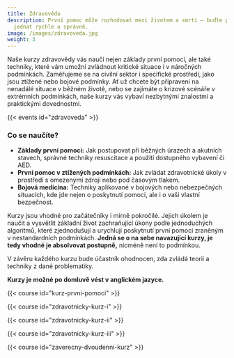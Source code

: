 ```yaml
---
title: Zdravověda
description: První pomoc může rozhodovat mezi životem a smrtí – buďte připraveni
  jednat rychle a správně.
image: /images/zdravoveda.jpg
weight: 3
---
```


Naše kurzy zdravovědy vás naučí nejen základy první pomoci, ale také techniky, které vám umožní zvládnout kritické situace i v náročných podmínkách. Zaměřujeme se na civilní sektor i specifické prostředí, jako jsou ztížené nebo bojové podmínky. Ať už chcete být připraveni na nenadálé situace v běžném životě, nebo se zajímáte o krizové scénáře v extrémních podmínkách, naše kurzy vás vybaví nezbytnými znalostmi a praktickými dovednostmi.

{{< events id="zdravoveda" >}}

### Co se naučíte?

- **Základy první pomoci:** Jak postupovat při běžných úrazech a akutních stavech, správné techniky resuscitace a použití dostupného vybavení či AED.
- **První pomoc v ztížených podmínkách:** Jak zvládat zdravotnické úkoly v prostředí s omezenými zdroji nebo pod časovým tlakem.
- **Bojová medicína:** Techniky aplikované v bojových nebo nebezpečných situacích, kde jde nejen o poskytnutí pomoci, ale i o vaši vlastní bezpečnost.

Kurzy jsou vhodné pro začátečníky i mírně pokročilé. Jejich úkolem je naučit a vysvětlit základní život zachraňující úkony podle jednoduchých algoritmů, které zjednodušují a urychlují poskytnutí první pomoci zraněným v nestandardních podmínkách. **Jedná se o na sebe navazující kurzy, je tedy vhodné je absolvovat postupně,** nicméně není to podmínkou.

V závěru každého kurzu bude účastník ohodnocen, zda zvládá teorii a techniky z dané problematiky.

**Kurzy je možné po domluvě vést v anglickém jazyce.**

{{< course id="kurz-prvni-pomoci" >}}

{{< course id="zdravotnicky-kurz-i" >}}

{{< course id="zdravotnicky-kurz-ii" >}}

{{< course id="zdravotnicky-kurz-iii" >}}

{{< course id="zaverecny-dvoudenni-kurz" >}}

